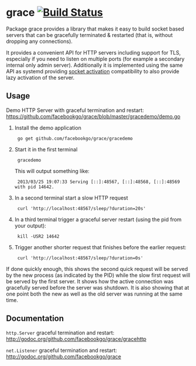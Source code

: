 grace [![Build Status](https://secure.travis-ci.org/facebookgo/grace.png)](http://travis-ci.org/facebookgo/grace)
=====

Package grace provides a library that makes it easy to build socket
based servers that can be gracefully terminated & restarted (that is,
without dropping any connections).

It provides a convenient API for HTTP servers including support for TLS,
especially if you need to listen on multiple ports (for example a secondary
internal only admin server).  Additionally it is implemented using the same API
as systemd providing [socket
activation](http://0pointer.de/blog/projects/socket-activation.html)
compatibility to also provide lazy activation of the server.


Usage
-----

Demo HTTP Server with graceful termination and restart:
https://github.com/facebookgo/grace/blob/master/gracedemo/demo.go

1. Install the demo application

        go get github.com/facebookgo/grace/gracedemo

1. Start it in the first terminal

        gracedemo

   This will output something like:

        2013/03/25 19:07:33 Serving [::]:48567, [::]:48568, [::]:48569 with pid 14642.

1. In a second terminal start a slow HTTP request

        curl 'http://localhost:48567/sleep/?duration=20s'

1. In a third terminal trigger a graceful server restart (using the pid from your output):

        kill -USR2 14642

1. Trigger another shorter request that finishes before the earlier request:

        curl 'http://localhost:48567/sleep/?duration=0s'


If done quickly enough, this shows the second quick request will be served by
the new process (as indicated by the PID) while the slow first request will be
served by the first server. It shows how the active connection was gracefully
served before the server was shutdown. It is also showing that at one point
both the new as well as the old server was running at the same time.


Documentation
-------------

`http.Server` graceful termination and restart:
http://godoc.org/github.com/facebookgo/grace/gracehttp

`net.Listener` graceful termination and restart:
http://godoc.org/github.com/facebookgo/grace
